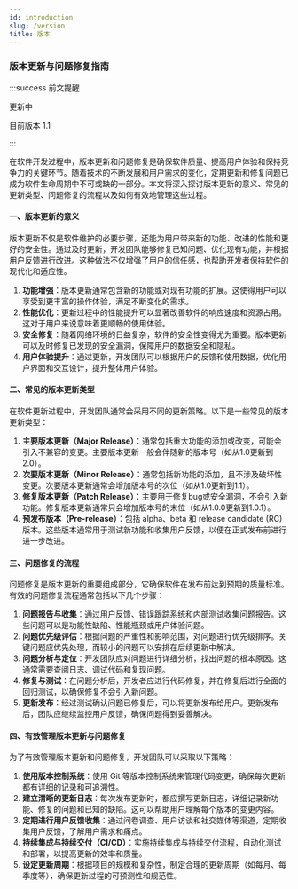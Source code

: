 ```yaml
---
id: introduction
slug: /version
title: 版本
---
```


### 版本更新与问题修复指南

:::success 前文提醒

更新中

目前版本 1.1

::: 

在软件开发过程中，版本更新和问题修复是确保软件质量、提高用户体验和保持竞争力的关键环节。随着技术的不断发展和用户需求的变化，定期更新和修复问题已成为软件生命周期中不可或缺的一部分。本文将深入探讨版本更新的意义、常见的更新类型、问题修复的流程以及如何有效地管理这些过程。

#### 一、版本更新的意义

版本更新不仅是软件维护的必要步骤，还能为用户带来新的功能、改进的性能和更好的安全性。通过及时更新，开发团队能够修复已知问题、优化现有功能，并根据用户反馈进行改进。这种做法不仅增强了用户的信任感，也帮助开发者保持软件的现代化和适应性。

1. **功能增强**：版本更新通常包含新的功能或对现有功能的扩展。这使得用户可以享受到更丰富的操作体验，满足不断变化的需求。
2. **性能优化**：更新过程中的性能提升可以显著改善软件的响应速度和资源占用。这对于用户来说意味着更顺畅的使用体验。
3. **安全修复**：随着网络环境的日益复杂，软件的安全性变得尤为重要。版本更新可以及时修复已发现的安全漏洞，保障用户的数据安全和隐私。
4. **用户体验提升**：通过更新，开发团队可以根据用户的反馈和使用数据，优化用户界面和交互设计，提升整体用户体验。

#### 二、常见的版本更新类型

在软件更新过程中，开发团队通常会采用不同的更新策略。以下是一些常见的版本更新类型：

1. **主要版本更新（Major Release）**：通常包括重大功能的添加或改变，可能会引入不兼容的变更。主要版本更新一般会伴随新的版本号（如从1.0更新到2.0）。
2. **次要版本更新（Minor Release）**：通常包括新功能的添加，且不涉及破坏性变更。次要版本更新通常会增加版本号的次位（如从1.0更新到1.1）。
3. **修复版本更新（Patch Release）**：主要用于修复bug或安全漏洞，不会引入新功能。修复版本更新通常只会增加版本号的末位（如从1.0.0更新到1.0.1）。
4. **预发布版本（Pre-release）**：包括 alpha、beta 和 release candidate (RC) 版本。这些版本通常用于测试新功能和收集用户反馈，以便在正式发布前进行进一步改进。

#### 三、问题修复的流程

问题修复是版本更新的重要组成部分，它确保软件在发布前达到预期的质量标准。有效的问题修复流程通常包括以下几个步骤：

1. **问题报告与收集**：通过用户反馈、错误跟踪系统和内部测试收集问题报告。这些问题可以是功能性缺陷、性能瓶颈或用户体验问题。
2. **问题优先级评估**：根据问题的严重性和影响范围，对问题进行优先级排序。关键问题应优先处理，而较小的问题可以安排在后续更新中解决。
3. **问题分析与定位**：开发团队应对问题进行详细分析，找出问题的根本原因。这通常需要查阅日志、调试代码和复现问题。
4. **修复与测试**：在问题分析后，开发者应进行代码修复，并在修复后进行全面的回归测试，以确保修复不会引入新问题。
5. **更新发布**：经过测试确认问题已修复后，可以将更新发布给用户。更新发布后，团队应继续监控用户反馈，确保问题得到妥善解决。

#### 四、有效管理版本更新与问题修复

为了有效管理版本更新和问题修复，开发团队可以采取以下策略：

1. **使用版本控制系统**：使用 Git 等版本控制系统来管理代码变更，确保每次更新都有详细的记录和可追溯性。
2. **建立清晰的更新日志**：每次发布更新时，都应撰写更新日志，详细记录新功能、修复的问题和已知的缺陷。这可以帮助用户理解每个版本的变更内容。
3. **定期进行用户反馈收集**：通过问卷调查、用户访谈和社交媒体等渠道，定期收集用户反馈，了解用户需求和痛点。
4. **持续集成与持续交付（CI/CD）**：实施持续集成与持续交付流程，自动化测试和部署，以提高更新的效率和质量。
5. **设定更新周期**：根据项目的规模和复杂性，制定合理的更新周期（如每月、每季度等），确保更新过程的可预测性和规范性。
